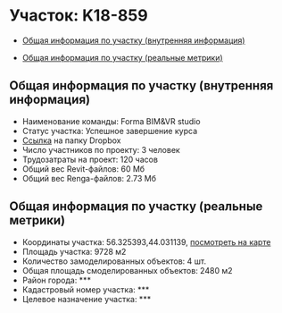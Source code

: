 # Участок: K18-859

* [Общая информация по участку (внутренняя информация)](#Chapter1)

* [Общая информация по участку (реальные метрики)](#Chapter2)

## <a id="Chapter1"></a> Общая информация по участку (внутренняя информация)
+ Наименование команды: Forma BIM&VR studio
+ Статус участка: Успешное завершение курса
+ [Ссылка](https://www.dropbox.com/sh/wvvgv1nw1iqred9/AADiNqiKzJLzwlLirGFyo3Hba/K18_859?dl=0) на папку Dropbox
+ Число участников по проекту: 3 человек
+ Трудозатраты на проект: 120 часов
+ Общий вес Revit-файлов: 60 Мб
+ Общий вес Renga-файлов: 2.73 Мб
## <a id="Chapter2"></a> Общая информация по участку (реальные метрики)
+ Координаты участка: 56.325393,44.031139, [посмотреть на карте](https://yandex.ru/maps/47/nizhny-novgorod/?ll=44.031139%2C56.325393&z=19)
+ Площадь участка: 9728 м2
+ Количество замоделированных объектов: 4 шт.
+ Общая площадь смоделированных объектов: 2480 м2
+ Район города: *** 
+ Кадастровый номер участка: *** 
+ Целевое назначение участка: *** 
